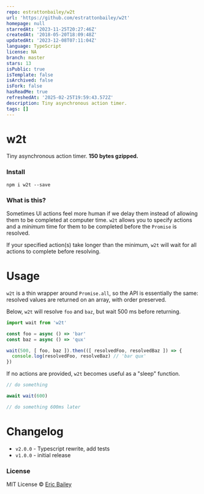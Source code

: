 ```yaml
---
repo: estrattonbailey/w2t
url: 'https://github.com/estrattonbailey/w2t'
homepage: null
starredAt: '2023-11-25T20:27:46Z'
createdAt: '2018-05-20T18:09:48Z'
updatedAt: '2023-12-08T07:11:04Z'
language: TypeScript
license: NA
branch: master
stars: 13
isPublic: true
isTemplate: false
isArchived: false
isFork: false
hasReadMe: true
refreshedAt: '2025-02-25T19:59:43.572Z'
description: Tiny asynchronous action timer.
tags: []
---
```


# w2t
Tiny asynchronous action timer. **150 bytes gzipped.**

### Install
```
npm i w2t --save
```

### What is this?
Sometimes UI actions feel more human if we delay them instead of allowing them to
be completed at computer time. `w2t` allows you to specify actions and a *minimum*
time for them to be completed before the `Promise` is resolved.

If your specified action(s) take longer than the minimum, `w2t` will wait for
all actions to complete before resolving.

# Usage
`w2t` is a thin wrapper around `Promise.all`, so the API is essentially the
same: resolved values are returned on an array, with order preserved.

Below, `w2t` will resolve `foo` and `baz`, but wait 500 ms before returning.
```javascript
import wait from 'w2t'

const foo = async () => 'bar'
const baz = async () => 'qux'

wait(500, [ foo, baz ]).then(([ resolvedFoo, resolvedBaz ]) => {
  console.log(resolvedFoo, resolveBaz) // 'bar qux'
})
```

If no actions are provided, `w2t` becomes useful as a "sleep" function.
```javascript
// do something

await wait(600)

// do something 600ms later
```

# Changelog
- `v2.0.0` - Typescript rewrite, add tests
- `v1.0.0` - initial release

### License
MIT License © [Eric Bailey](https://estrattonbailey.com)
